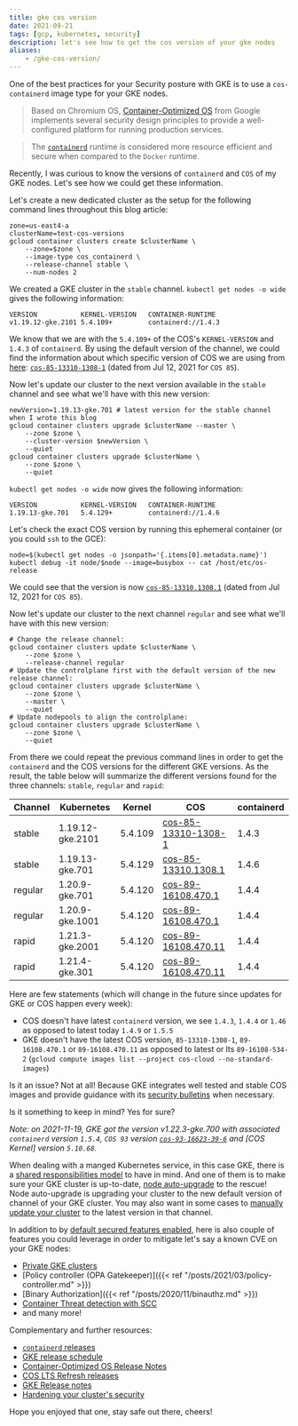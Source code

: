 ```yaml
---
title: gke cos version
date: 2021-09-21
tags: [gcp, kubernetes, security]
description: let's see how to get the cos version of your gke nodes 
aliases:
    - /gke-cos-version/
---
```

One of the best practices for your Security posture with GKE is to use a `cos-containerd` image type for your GKE nodes.

> Based on Chromium OS, [Container-Optimized OS](https://cloud.google.com/container-optimized-os/docs/concepts/security) from Google implements several security design principles to provide a well-configured platform for running production services.

> The [`containerd`](https://cloud.google.com/kubernetes-engine/docs/concepts/using-containerd) runtime is considered more resource efficient and secure when compared to the `Docker` runtime.

Recently, I was curious to know the versions of `containerd` and `COS` of my GKE nodes. Let's see how we could get these information.

Let's create a new dedicated cluster as the setup for the following command lines throughout this blog article:
```
zone=us-east4-a
clusterName=test-cos-versions
gcloud container clusters create $clusterName \
    --zone=$zone \
    --image-type cos_containerd \
    --release-channel stable \
    --num-nodes 2
```

We created a GKE cluster in the `stable` channel. `kubectl get nodes -o wide` gives the following information:
```
VERSION           KERNEL-VERSION   CONTAINER-RUNTIME
v1.19.12-gke.2101 5.4.109+         containerd://1.4.3
```

We know that we are with the `5.4.109+` of the COS's `KERNEL-VERSION` and `1.4.3` of `containerd`. By using the default version of the channel, we could find the information about which specific version of COS we are using from [here](https://cloud.google.com/kubernetes-engine/docs/release-notes#current_versions): [`cos-85-13310-1308-1`](https://cloud.google.com/container-optimized-os/docs/release-notes/m85#cos-85-13310-1308-1) (dated from Jul 12, 2021 for `COS 85`). 

Now let's update our cluster to the next version available in the `stable` channel and see what we'll have with this new version:
```
newVersion=1.19.13-gke.701 # latest version for the stable channel when I wrote this blog
gcloud container clusters upgrade $clusterName --master \
    --zone $zone \
    --cluster-version $newVersion \
    --quiet
gcloud container clusters upgrade $clusterName \
    --zone $zone \
    --quiet
```

`kubectl get nodes -o wide` now gives the following information:
```
VERSION           KERNEL-VERSION   CONTAINER-RUNTIME
1.19.13-gke.701   5.4.129+         containerd://1.4.6
```

Let's check the exact COS version by running this ephemeral container (or you could `ssh` to the GCE):
```
node=$(kubectl get nodes -o jsonpath='{.items[0].metadata.name}')
kubectl debug -it node/$node --image=busybox -- cat /host/etc/os-release
```
We could see that the version is now [`cos-85-13310.1308.1`](https://cloud.google.com/container-optimized-os/docs/release-notes/m85#cos-85-13310-1308-1) (dated from Jul 12, 2021 for `COS 85`).

Now let's update our cluster to the next channel `regular` and see what we'll have with this new version:
```
# Change the release channel:
gcloud container clusters update $clusterName \
    --zone $zone \
    --release-channel regular
# Update the controlplane first with the default version of the new release channel:
gcloud container clusters upgrade $clusterName \
    --zone $zone \
    --master \
    --quiet
# Update nodepools to align the controlplane:
gcloud container clusters upgrade $clusterName \
    --zone $zone \
    --quiet
```

From there we could repeat the previous command lines in order to get the `containerd` and the COS versions for the different GKE versions. As the result, the table below will summarize the different versions found for the three channels: `stable`, `regular` and `rapid`:

| Channel | Kubernetes | Kernel | COS | containerd |
|---|---|---|---|---|
| stable | 1.19.12-gke.2101 | 5.4.109 | [cos-85-13310-1308-1](https://cloud.google.com/container-optimized-os/docs/release-notes/m85#cos-85-13310-1308-1) | 1.4.3 |
| stable | 1.19.13-gke.701 | 5.4.129 | [cos-85-13310.1308.1](https://cloud.google.com/container-optimized-os/docs/release-notes/m85#cos-85-13310-1308-1) | 1.4.6 |
| regular | 1.20.9-gke.701 | 5.4.120 | [cos-89-16108.470.1](https://cloud.google.com/container-optimized-os/docs/release-notes/m89#cos-89-16108-470-1) | 1.4.4 |
| regular | 1.20.9-gke.1001 | 5.4.120 | [cos-89-16108.470.1](https://cloud.google.com/container-optimized-os/docs/release-notes/m89#cos-89-16108-470-1) | 1.4.4 |
| rapid | 1.21.3-gke.2001 | 5.4.120 | [cos-89-16108.470.11](https://cloud.google.com/container-optimized-os/docs/release-notes/m89#cos-89-16108-470-11) | 1.4.4 |
| rapid | 1.21.4-gke.301 | 5.4.120 | [cos-89-16108.470.11](https://cloud.google.com/container-optimized-os/docs/release-notes/m89#cos-89-16108-470-11) | 1.4.4 |

Here are few statements (which will change in the future since updates for GKE or COS happen every week):
- COS doesn't have latest `containerd` version, we see `1.4.3`, `1.4.4` or `1.46` as opposed to latest today `1.4.9` or `1.5.5`
- GKE doesn't have the latest COS version, `85-13310-1308-1`, `89-16108.470.1` or `89-16108.470.11` as opposed to latest or lts `89-16108-534-2` (`gcloud compute images list --project cos-cloud --no-standard-images`)

Is it an issue? Not at all! Because GKE integrates well tested and stable COS images and provide guidance with its [security bulletins](https://cloud.google.com/anthos/clusters/docs/security-bulletins) when necessary.

Is it something to keep in mind? Yes for sure? 

_Note: on 2021-11-19, GKE got the version v1.22.3-gke.700 with associated `containerd` version `1.5.4`, `COS 93` version [`cos-93-16623-39-6`](https://cloud.google.com/container-optimized-os/docs/release-notes/m93#cos-93-16623-39-6) and [COS Kernel] version `5.10.68`._ 

When dealing with a manged Kubernetes service, in this case GKE, there is a [shared responsibilities model](https://cloud.google.com/blog/products/containers-kubernetes/exploring-container-security-the-shared-responsibility-model-in-gke-container-security-shared-responsibility-model-gke) to have in mind. And one of them is to make sure your GKE cluster is up-to-date, [node auto-upgrade](https://cloud.google.com/kubernetes-engine/docs/how-to/node-auto-upgrades) to the rescue! Node auto-upgrade is upgrading your cluster to the new default version of channel of your GKE cluster. You may also want in some cases to [manually update your cluster](https://cloud.google.com/kubernetes-engine/docs/how-to/upgrading-a-cluster) to the latest version in that channel.

In addition to by [default secured features enabled](https://cloud.google.com/kubernetes-engine/docs/how-to/hardening-your-cluster#secure_defaults), here is also couple of features you could leverage in order to mitigate let's say a known CVE on your GKE nodes:
- [Private GKE clusters](https://cloud.google.com/kubernetes-engine/docs/how-to/private-clusters)
- [Policy controller (OPA Gatekeeper)]({{< ref "/posts/2021/03/policy-controller.md" >}})
- [Binary Authorization]({{< ref "/posts/2020/11/binauthz.md" >}})
- [Container Threat detection with SCC](https://cloud.google.com/security-command-center/docs/concepts-container-threat-detection-overview)
- and many more!

Complementary and further resources:
- [`containerd` releases](https://github.com/containerd/containerd/releases)
- [GKE release schedule](https://cloud.google.com/kubernetes-engine/docs/release-schedule)
- [Container-Optimized OS Release Notes](https://cloud.google.com/container-optimized-os/docs/release-notes)
- [COS LTS Refresh releases](https://cloud.google.com/container-optimized-os/docs/concepts/versioning#lts_refresh_releases)
- [GKE Release notes](https://cloud.google.com/kubernetes-engine/docs/release-notes)
- [Hardening your cluster's security](https://cloud.google.com/kubernetes-engine/docs/how-to/hardening-your-cluster)

Hope you enjoyed that one, stay safe out there, cheers!